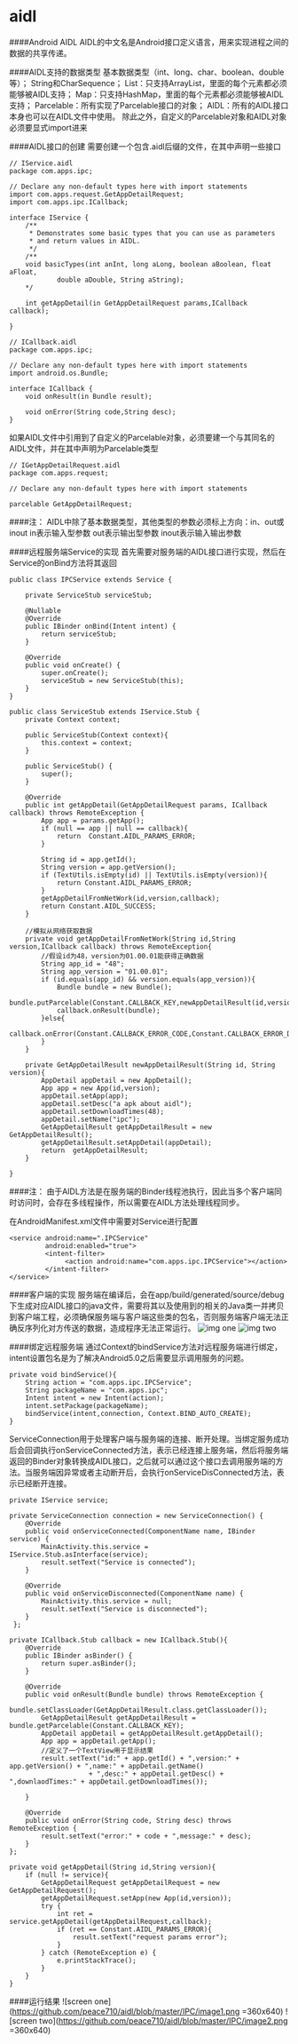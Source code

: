 # aidl
####Android AIDL
AIDL的中文名是Android接口定义语言，用来实现进程之间的数据的共享传递。
 
####AIDL支持的数据类型
基本数据类型（int、long、char、boolean、double等）；
String和CharSequence；
List：只支持ArrayList，里面的每个元素都必须能够被AIDL支持；
Map：只支持HashMap，里面的每个元素都必须能够被AIDL支持；
Parcelable：所有实现了Parcelable接口的对象；
AIDL：所有的AIDL接口本身也可以在AIDL文件中使用。
除此之外，自定义的Parcelable对象和AIDL对象必须要显式import进来

####AIDL接口的创建
需要创建一个包含.aidl后缀的文件，在其中声明一些接口

```
// IService.aidl
package com.apps.ipc;

// Declare any non-default types here with import statements
import com.apps.request.GetAppDetailRequest;
import com.apps.ipc.ICallback;

interface IService {
    /**
     * Demonstrates some basic types that you can use as parameters
     * and return values in AIDL.
     */
    /**
    void basicTypes(int anInt, long aLong, boolean aBoolean, float aFloat,
            double aDouble, String aString);
    */

    int getAppDetail(in GetAppDetailRequest params,ICallback callback);

}
```

```
// ICallback.aidl
package com.apps.ipc;

// Declare any non-default types here with import statements
import android.os.Bundle;

interface ICallback {
    void onResult(in Bundle result);

    void onError(String code,String desc);
}
```

如果AIDL文件中引用到了自定义的Parcelable对象，必须要建一个与其同名的AIDL文件，并在其中声明为Parcelable类型
```
// IGetAppDetailRequest.aidl
package com.apps.request;

// Declare any non-default types here with import statements

parcelable GetAppDetailRequest;
```

####注：
AIDL中除了基本数据类型，其他类型的参数必须标上方向：in、out或inout
in表示输入型参数
out表示输出型参数
inout表示输入输出参数

####远程服务端Service的实现
首先需要对服务端的AIDL接口进行实现，然后在Service的onBind方法将其返回
```
public class IPCService extends Service {

    private ServiceStub serviceStub;

    @Nullable
    @Override
    public IBinder onBind(Intent intent) {
        return serviceStub;
    }

    @Override
    public void onCreate() {
        super.onCreate();
        serviceStub = new ServiceStub(this);
    }
}
```
```
public class ServiceStub extends IService.Stub {
    private Context context;

    public ServiceStub(Context context){
        this.context = context;
    }

    public ServiceStub() {
        super();
    }

    @Override
    public int getAppDetail(GetAppDetailRequest params, ICallback callback) throws RemoteException {
        App app = params.getApp();
        if (null == app || null == callback){
            return  Constant.AIDL_PARAMS_ERROR;
        }

        String id = app.getId();
        String version = app.getVersion();
        if (TextUtils.isEmpty(id) || TextUtils.isEmpty(version)){
            return Constant.AIDL_PARAMS_ERROR;
        }
        getAppDetailFromNetWork(id,version,callback);
        return Constant.AIDL_SUCCESS;
    }

    //模拟从网络获取数据
    private void getAppDetailFromNetWork(String id,String version,ICallback callback) throws RemoteException{
        //假设id为48，version为01.00.01能获得正确数据
        String app_id = "48";
        String app_version = "01.00.01";
        if (id.equals(app_id) && version.equals(app_version)){
            Bundle bundle = new Bundle();
            bundle.putParcelable(Constant.CALLBACK_KEY,newAppDetailResult(id,version));
            callback.onResult(bundle);
        }else{
            callback.onError(Constant.CALLBACK_ERROR_CODE,Constant.CALLBACK_ERROR_DESC);
        }
    }

    private GetAppDetailResult newAppDetailResult(String id, String version){
        AppDetail appDetail = new AppDetail();
        App app = new App(id,version);
        appDetail.setApp(app);
        appDetail.setDesc("a apk about aidl");
        appDetail.setDownloadTimes(48);
        appDetail.setName("ipc");
        GetAppDetailResult getAppDetailResult = new GetAppDetailResult();
        getAppDetailResult.setAppDetail(appDetail);
        return  getAppDetailResult;
    }

}
```
####注：
由于AIDL方法是在服务端的Binder线程池执行，因此当多个客户端同时访问时，会存在多线程操作，所以需要在AIDL方法处理线程同步。

在AndroidManifest.xml文件中需要对Service进行配置
```
<service android:name=".IPCService"
         android:enabled="true">
         <intent-filter>
              <action android:name="com.apps.ipc.IPCService"></action>
         </intent-filter>
</service>
```

####客户端的实现
服务端在编译后，会在app/build/generated/source/debug下生成对应AIDL接口的java文件，需要将其以及使用到的相关的Java类一并拷贝到客户端工程，必须确保服务端与客户端这些类的包名，否则服务端客户端无法正确反序列化对方传送的数据，造成程序无法正常运行。
![img one](https://github.com/peace710/aidl/blob/master/IPC/img_1.png)
![img two](https://github.com/peace710/aidl/blob/master/IPC/img_2.png)


####绑定远程服务端
通过Context的bindService方法对远程服务端进行绑定，intent设置包名是为了解决Android5.0之后需要显示调用服务的问题。
```
private void bindService(){
    String action = "com.apps.ipc.IPCService";
    String packageName = "com.apps.ipc";
    Intent intent = new Intent(action);
    intent.setPackage(packageName);
    bindService(intent,connection, Context.BIND_AUTO_CREATE);
}
```

ServiceConnection用于处理客户端与服务端的连接、断开处理。当绑定服务成功后会回调执行onServiceConnected方法，表示已经连接上服务端，然后将服务端返回的Binder对象转换成AIDL接口，之后就可以通过这个接口去调用服务端的方法。当服务端因异常或者主动断开后，会执行onServiceDisConnected方法，表示已经断开连接。
```
private IService service;

private ServiceConnection connection = new ServiceConnection() {
    @Override
    public void onServiceConnected(ComponentName name, IBinder service) {
        MainActivity.this.service = IService.Stub.asInterface(service);
        result.setText("Service is connected");
    }

    @Override
	public void onServiceDisconnected(ComponentName name) {
        MainActivity.this.service = null;
        result.setText("Service is disconnected");
    }
 };

private ICallback.Stub callback = new ICallback.Stub(){
    @Override
    public IBinder asBinder() {
        return super.asBinder();
    }

    @Override
    public void onResult(Bundle bundle) throws RemoteException {
        bundle.setClassLoader(GetAppDetailResult.class.getClassLoader());
        GetAppDetailResult getAppDetailResult = bundle.getParcelable(Constant.CALLBACK_KEY);
        AppDetail appDetail = getAppDetailResult.getAppDetail();
        App app = appDetail.getApp();
        //定义了一个TextView用于显示结果
        result.setText("id:" + app.getId() + ",version:" + app.getVersion() + ",name:" + appDetail.getName()
                    + ",desc:" + appDetail.getDesc() + ",downlaodTimes:" + appDetail.getDownloadTimes());

    }

    @Override
    public void onError(String code, String desc) throws RemoteException {
        result.setText("error:" + code + ",message:" + desc);
    }
};

private void getAppDetail(String id,String version){
    if (null != service){
        GetAppDetailRequest getAppDetailRequest = new GetAppDetailRequest();
        getAppDetailRequest.setApp(new App(id,version));
        try {
            int ret = service.getAppDetail(getAppDetailRequest,callback);
            if (ret == Constant.AIDL_PARAMS_ERROR){
                result.setText("request params error");
            }
        } catch (RemoteException e) {
            e.printStackTrace();
        }
    }
}
```
####运行结果
![screen one](https://github.com/peace710/aidl/blob/master/IPC/image1.png =360x640)
![screen two](https://github.com/peace710/aidl/blob/master/IPC/image2.png =360x640)
